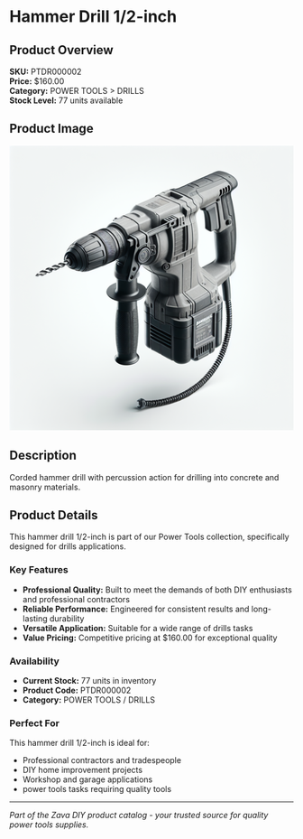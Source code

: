 # Hammer Drill 1/2-inch

## Product Overview

**SKU:** PTDR000002  
**Price:** $160.00  
**Category:** POWER TOOLS > DRILLS  
**Stock Level:** 77 units available  

## Product Image

![Hammer Drill 1/2-inch](https://raw.githubusercontent.com/microsoft/ai-tour-26-zava-diy-dataset-plus-mcp/refs/heads/main/images/power_tools_drills_hammer_drill_12_inch_20250620_182340.png)

## Description

Corded hammer drill with percussion action for drilling into concrete and masonry materials.

## Product Details

This hammer drill 1/2-inch is part of our Power Tools collection, specifically designed for drills applications. 

### Key Features

- **Professional Quality:** Built to meet the demands of both DIY enthusiasts and professional contractors
- **Reliable Performance:** Engineered for consistent results and long-lasting durability
- **Versatile Application:** Suitable for a wide range of drills tasks
- **Value Pricing:** Competitive pricing at $160.00 for exceptional quality

### Availability

- **Current Stock:** 77 units in inventory
- **Product Code:** PTDR000002
- **Category:** POWER TOOLS / DRILLS

### Perfect For

This hammer drill 1/2-inch is ideal for:
- Professional contractors and tradespeople
- DIY home improvement projects  
- Workshop and garage applications
- power tools tasks requiring quality tools

---

*Part of the Zava DIY product catalog - your trusted source for quality power tools supplies.*
